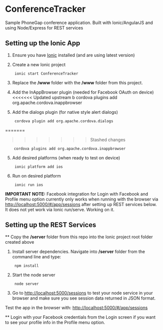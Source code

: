 ConferenceTracker
=================

Sample PhoneGap conference application. Built with Ionic/AngularJS and using Node/Express for REST services


Setting up the Ionic App
-------------------------
1. Ensure you have [Ionic](http://ionicframework.com/getting-started/) installed (and are using latest version)

2. Create a new Ionic project

        ionic start ConferenceTracker
        
3. Replace the **/www** folder with the **/www** folder from this project. 

4. Add the InAppBrowser plugin (needed for Facebook OAuth on device)
<<<<<<< Updated upstream
b
        cordova plugins add org.apache.cordova.inappbrowser

5. Add the dialogs plugin (for native style alert dialogs)

        cordova plugin add org.apache.cordova.dialogs
=======
>>>>>>> Stashed changes

        cordova plugins add org.apache.cordova.inappbrowser

5. Add desired platforms (when ready to test on device)
        
        ionic platform add ios

6. Run on desired platform

        ionic run ios

**IMPORTANT NOTE:** Facebook integration for Login with Facebook and Profile menu option currently only works when running with the browser via [http://localhost:5000/#/app/sessions](http://localhost:5000/#/app/sessions) after setting up REST services below. It does not yet work via Ionic run/serve. Working on it. 


Setting up the REST Services 
----------------------------
** Copy the **/server** folder from this repo into the Ionic project root folder created above

1. Install server dependencies. Navigate into **/server** folder from the command line and type:

        npm install 

2. Start the node server
      
        node server
        
3. Go to [http://localhost:5000/sessions](http://localhost:5000/sessions) to test your node service in your browser and make sure you see session data returned in JSON format.


Test the app in the browser with: [http://localhost:5000/#/app/sessions](http://localhost:5000/#/app/sessions)

** Login with your Facebook credentials from the Login screen if you want to see your profile info in the Profile menu option. 
